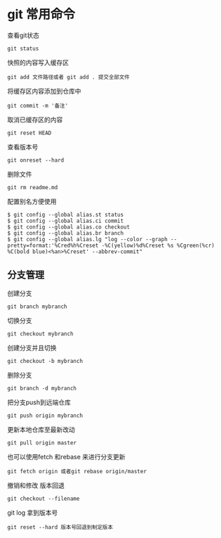 # git 常用命令

查看git状态

```
git status
```

快照的内容写入缓存区

```
git add 文件路径或者 git add . 提交全部文件
```

 将缓存区内容添加到仓库中

```
git commit -m '备注'
```

取消已缓存区的内容

```
git reset HEAD
```

查看版本号

```
git onreset --hard
```

删除文件

```
git rm readme.md
```

配置别名方便使用

```
$ git config --global alias.st status
$ git config --global alias.ci commit
$ git config --global alias.co checkout
$ git config --global alias.br branch
$ git config --global alias.lg "log --color --graph --pretty=format:'%Cred%h%Creset -%C(yellow)%d%Creset %s %Cgreen(%cr) %C(bold blue)<%an>%Creset' --abbrev-commit"
```

## 分支管理

创建分支

```
git branch mybranch
```

切换分支

```
git checkout mybranch
```

创建分支并且切换

```
git checkout -b mybranch
```

删除分支

```
git branch -d mybranch
```

把分支push到远端仓库

```
git push origin mybranch
```

更新本地仓库至最新改动

```
git pull origin master
```

也可以使用fetch 和rebase 来进行分支更新

```
git fetch origin 或者git rebase origin/master
```

撤销和修改 版本回退

```
git checkout --filename
```

git log 拿到版本号

```
git reset --hard 版本号回退到制定版本
```

